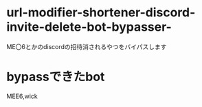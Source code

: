# url-modifier-shortener-discord-invite-delete-bot-bypasser-
ME〇6とかのdiscordの招待消されるやつをバイパスします
# bypassできたbot
MEE6,wick

